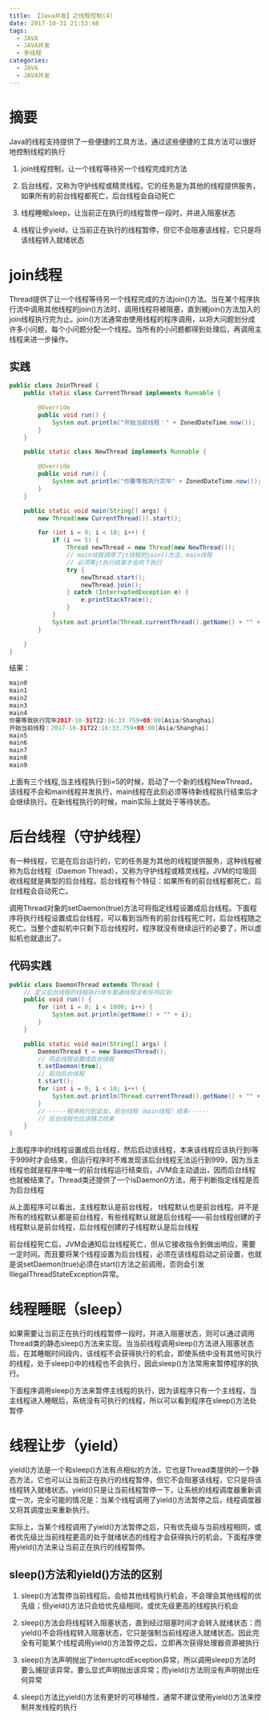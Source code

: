 ```yaml
---
title: 【Java并发】之线程控制(4)
date: 2017-10-31 21:53:48
tags:
  - JAVA
  - JAVA并发
  - 多线程
categories:
  - JAVA
  - JAVA并发
---
```

# 摘要

Java的线程支持提供了一些便捷的工具方法，通过这些便捷的工具方法可以很好地控制线程的执行

1. join线程控制，让一个线程等待另一个线程完成的方法

2. 后台线程，又称为守护线程或精灵线程。它的任务是为其他的线程提供服务，如果所有的前台线程都死亡，后台线程会自动死亡

3. 线程睡眠sleep，让当前正在执行的线程暂停一段时，并进入阻塞状态

4. 线程让步yield，让当前正在执行的线程暂停，但它不会阻塞该线程，它只是将该线程转入就绪状态

<!-- more -->

# join线程

Thread提供了让一个线程等待另一个线程完成的方法join()方法。当在某个程序执行流中调用其他线程的join()方法时，调用线程将被阻塞，直到被join()方法加入的join线程执行完为止。join()方法通常由使用线程的程序调用，以将大问题划分成许多小问题，每个小问题分配一个线程。当所有的小问题都得到处理后，再调用主线程来进一步操作。

## 实践
```java
public class JoinThread {
	public static class CurrentThread implements Runnable {

		@Override
		public void run() {
			System.out.println("开始当前线程：" + ZonedDateTime.now());
		}
	}

	public static class NewThread implements Runnable {

		@Override
		public void run() {
			System.out.println("你要等我执行完毕" + ZonedDateTime.now());
		}
	}

	public static void main(String[] args) {
		new Thread(new CurrentThread()).start();

		for (int i = 0; i < 10; i++) {
			if (i == 5) {
				Thread newThread = new Thread(new NewThread());
				// main线程调用了jt线程的join()方法，main线程
				// 必须等jt执行结束才会向下执行
				try {
					newThread.start();
					newThread.join();
				} catch (InterruptedException e) {
					e.printStackTrace();
				}
			}
			System.out.println(Thread.currentThread().getName() + "" + i);
		}

	}
}
```
结果：
```Java
main0
main1
main2
main3
main4
你要等我执行完毕2017-10-31T22:16:33.759+08:00[Asia/Shanghai]
开始当前线程：2017-10-31T22:16:33.759+08:00[Asia/Shanghai]
main5
main6
main7
main8
main9
```

上面有三个线程,当主线程执行到i=5的时候，启动了一个新的线程NewThread，该线程不会和main线程并发执行，main线程在此刻必须等待新线程执行结束后才会继续执行。在新线程执行的时候，main实际上就处于等待状态。

# 后台线程（守护线程）

有一种线程，它是在后台运行的，它的任务是为其他的线程提供服务，这种线程被称为后台线程（Daemon Thread），又称为守护线程或精灵线程。JVM的垃圾回收线程就是典型的后台线程。后台线程有个特征：如果所有的前台线程都死亡，后台线程会自动死亡。

调用Thread对象的setDaemon(true)方法可将指定线程设置成后台线程。下面程序将执行线程设置成后台线程，可以看到当所有的前台线程死亡时，后台线程随之死亡。当整个虚拟机中只剩下后台线程时，程序就没有继续运行的必要了，所以虚拟机也就退出了。

## 代码实践
```java
public class DaemonThread extends Thread {
	// 定义后台线程的线程执行体与普通线程没有任何区别
	public void run() {
		for (int i = 0; i < 1000; i++) {
			System.out.println(getName() + "" + i);
		}
	}

	public static void main(String[] args) {
		DaemonThread t = new DaemonThread();
		// 将此线程设置成后台线程
		t.setDaemon(true);
		// 启动后台线程
		t.start();
		for (int i = 0; i < 10; i++) {
			System.out.println(Thread.currentThread().getName() + "" + i);
		}
		// -----程序执行到此处，前台线程（main线程）结束------
		// 后台线程也应该随之结束
	}
}
```
上面程序中的t线程设置成后台线程，然后启动该线程，本来该线程应该执行到i等于999时才会结束，但运行程序时不难发现该后台线程无法运行到999，因为当主线程也就是程序中唯一的前台线程运行结束后，JVM会主动退出，因而后台线程也就被结束了。Thread类还提供了一个isDaemon0方法，用于判断指定线程是否为后台线程

从上面程序可以看出，主线程默认是前台线程， t线程默认也是前台线程。并不是所有的线程默认都是前台线程，有些线程默认就是后台线程——前台线程创建的子线程默认是前台线程，后台线程创建的子线程默认是后台线程

前台线程死亡后，JVM会通知后台线程死亡，但从它接收指令到做出响应，需要一定时间。而且要将某个线程设置为后台线程，必须在该线程启动之前设置，也就是说setDaemon(true)必须在start()方法之前调用，否则会引发IllegaIThreadStateException异常。

# 线程睡眠（sleep）
如果需要让当前正在执行的线程暂停一段时，并进入阻塞状态，则可以通过调用Thread类的静态sleep()方法来实现。当当前线程调用sleep()方法进入阻塞状态后，在其睡眠时间段内，该线程不会获得执行的机会，即使系统中没有其他可执行的线程，处于sleep()中的线程也不会执行，因此sleep()方法常用来暂停程序的执行。

下面程序调用sleep()方法来暂停主线程的执行，因为该程序只有一个主线程，当主线程进入睡眠后，系统没有可执行的线程，所以可以看到程序在sleep()方法处暂停

# 线程让步（yield）
yield()方法是一个和sleep()方法有点相似的方法，它也是Thread类提供的一个静态方法，它也可以让当前正在执行的线程暂停，但它不会阻塞该线程，它只是将该线程转入就绪状态。yield()只是让当前线程暂停一下，让系统的线程调度器重新调度一次，完全可能的情况是：当某个线程调用了yield()方法暂停之后，线程调度器又将其调度出来重新执行。

实际上，当某个线程调用了yield()方法暂停之后，只有优先级与当前线程相同，或者优先级比当前线程更高的处于就绪状态的线程才会获得执行的机会。下面程序使用yield()方法来让当前正在执行的线程暂停。

## sleep()方法和yield()方法的区别

1. sleep()方法暂停当前线程后，会给其他线程执行机会，不会理会其他线程的优先级；但yield()方法只会给优先级相同，或优先级更高的线程执行机会

2. sleep()方法会将线程转入阻塞状态，直到经过阻塞时间才会转入就绪状态：而yield()不会将线程转入阻塞状态，它只是强制当前线程进入就绪状态。因此完全有可能某个线程调用yield()方法暂停之后，立即再次获得处理器资源被执行

3. sleep()方法声明抛出了InterruptcdException异常，所以调用sleep()方法时要么捕捉该异常，要么显式声明抛出该异常；而yield()方法则没有声明抛出任何异常

4. sleep()方法比yield()方法有更好的可移植性，通常不建议使用yield()方法来控制并发线程的执行
